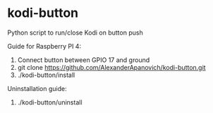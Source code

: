 # kodi-button

Python script to run/close Kodi on button push

Guide for Raspberry PI 4:
1. Connect button between GPIO 17 and ground
2. git clone https://github.com/AlexanderApanovich/kodi-button.git
3. ./kodi-button/install

Uninstallation guide:
1. ./kodi-button/uninstall
